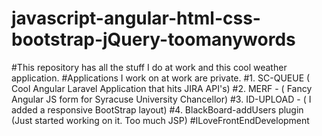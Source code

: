 # javascript-angular-html-css-bootstrap-jQuery-toomanywords

#This repository has all the stuff I do at work and this cool weather application. 
#Applications I work on at work are private.
#1. SC-QUEUE ( Cool Angular Laravel Application that hits JIRA API's)
#2. MERF - ( Fancy Angular JS form for Syracuse University Chancellor)
#3. ID-UPLOAD - ( I added a responsive BootStrap layout)
#4. BlackBoard-addUsers plugin (Just started working on it. Too much JSP)
#ILoveFrontEndDevelopment
